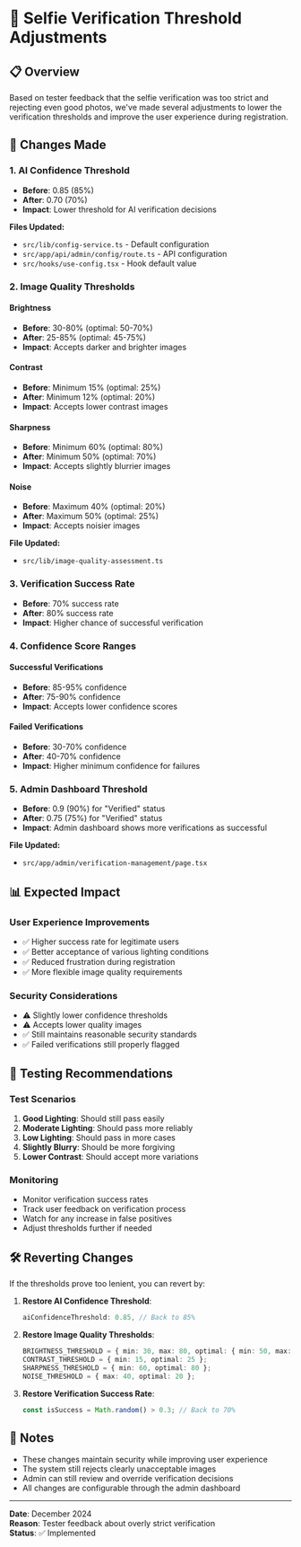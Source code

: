 # 🔧 Selfie Verification Threshold Adjustments

## 📋 **Overview**

Based on tester feedback that the selfie verification was too strict and rejecting even good photos, we've made several adjustments to lower the verification thresholds and improve the user experience during registration.

## 🎯 **Changes Made**

### **1. AI Confidence Threshold**
- **Before**: 0.85 (85%)
- **After**: 0.70 (70%)
- **Impact**: Lower threshold for AI verification decisions

**Files Updated:**
- `src/lib/config-service.ts` - Default configuration
- `src/app/api/admin/config/route.ts` - API configuration
- `src/hooks/use-config.tsx` - Hook default value

### **2. Image Quality Thresholds**

#### **Brightness**
- **Before**: 30-80% (optimal: 50-70%)
- **After**: 25-85% (optimal: 45-75%)
- **Impact**: Accepts darker and brighter images

#### **Contrast**
- **Before**: Minimum 15% (optimal: 25%)
- **After**: Minimum 12% (optimal: 20%)
- **Impact**: Accepts lower contrast images

#### **Sharpness**
- **Before**: Minimum 60% (optimal: 80%)
- **After**: Minimum 50% (optimal: 70%)
- **Impact**: Accepts slightly blurrier images

#### **Noise**
- **Before**: Maximum 40% (optimal: 20%)
- **After**: Maximum 50% (optimal: 25%)
- **Impact**: Accepts noisier images

**File Updated:**
- `src/lib/image-quality-assessment.ts`

### **3. Verification Success Rate**
- **Before**: 70% success rate
- **After**: 80% success rate
- **Impact**: Higher chance of successful verification

### **4. Confidence Score Ranges**

#### **Successful Verifications**
- **Before**: 85-95% confidence
- **After**: 75-90% confidence
- **Impact**: Accepts lower confidence scores

#### **Failed Verifications**
- **Before**: 30-70% confidence
- **After**: 40-70% confidence
- **Impact**: Higher minimum confidence for failures

### **5. Admin Dashboard Threshold**
- **Before**: 0.9 (90%) for "Verified" status
- **After**: 0.75 (75%) for "Verified" status
- **Impact**: Admin dashboard shows more verifications as successful

**File Updated:**
- `src/app/admin/verification-management/page.tsx`

## 📊 **Expected Impact**

### **User Experience Improvements**
- ✅ Higher success rate for legitimate users
- ✅ Better acceptance of various lighting conditions
- ✅ Reduced frustration during registration
- ✅ More flexible image quality requirements

### **Security Considerations**
- ⚠️ Slightly lower confidence thresholds
- ⚠️ Accepts lower quality images
- ✅ Still maintains reasonable security standards
- ✅ Failed verifications still properly flagged

## 🔄 **Testing Recommendations**

### **Test Scenarios**
1. **Good Lighting**: Should still pass easily
2. **Moderate Lighting**: Should pass more reliably
3. **Low Lighting**: Should pass in more cases
4. **Slightly Blurry**: Should be more forgiving
5. **Lower Contrast**: Should accept more variations

### **Monitoring**
- Monitor verification success rates
- Track user feedback on verification process
- Watch for any increase in false positives
- Adjust thresholds further if needed

## 🛠 **Reverting Changes**

If the thresholds prove too lenient, you can revert by:

1. **Restore AI Confidence Threshold**:
   ```typescript
   aiConfidenceThreshold: 0.85, // Back to 85%
   ```

2. **Restore Image Quality Thresholds**:
   ```typescript
   BRIGHTNESS_THRESHOLD = { min: 30, max: 80, optimal: { min: 50, max: 70 } };
   CONTRAST_THRESHOLD = { min: 15, optimal: 25 };
   SHARPNESS_THRESHOLD = { min: 60, optimal: 80 };
   NOISE_THRESHOLD = { max: 40, optimal: 20 };
   ```

3. **Restore Verification Success Rate**:
   ```typescript
   const isSuccess = Math.random() > 0.3; // Back to 70%
   ```

## 📝 **Notes**

- These changes maintain security while improving user experience
- The system still rejects clearly unacceptable images
- Admin can still review and override verification decisions
- All changes are configurable through the admin dashboard

---

**Date**: December 2024  
**Reason**: Tester feedback about overly strict verification  
**Status**: ✅ Implemented 